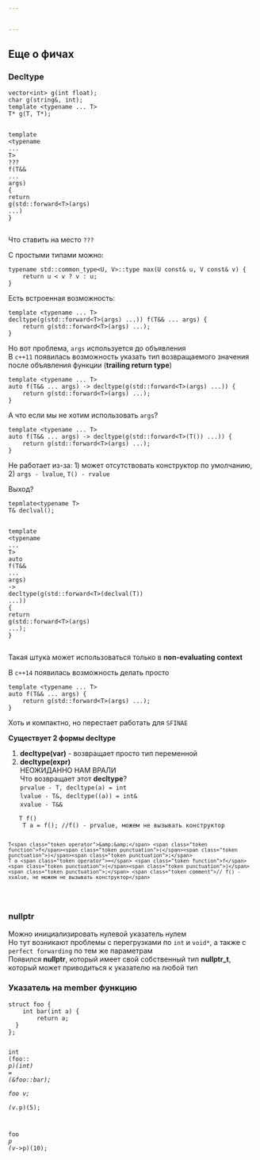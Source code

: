 ```yaml
---


---
```


<h2 id="еще-о-фичах">Еще о фичах</h2>
<h3 id="decltype">Decltype</h3>
<pre class=" language-cpp"><code class="prism  language-cpp">vector<span class="token operator">&lt;</span><span class="token keyword">int</span><span class="token operator">&gt;</span> <span class="token function">g</span><span class="token punctuation">(</span><span class="token keyword">int</span> <span class="token keyword">float</span><span class="token punctuation">)</span><span class="token punctuation">;</span>
<span class="token keyword">char</span> <span class="token function">g</span><span class="token punctuation">(</span>string<span class="token operator">&amp;</span><span class="token punctuation">,</span> <span class="token keyword">int</span><span class="token punctuation">)</span><span class="token punctuation">;</span>
<span class="token keyword">template</span> <span class="token operator">&lt;</span><span class="token keyword">typename</span> <span class="token punctuation">.</span><span class="token punctuation">.</span><span class="token punctuation">.</span> T<span class="token operator">&gt;</span>
T<span class="token operator">*</span> <span class="token function">g</span><span class="token punctuation">(</span>T<span class="token punctuation">,</span> T<span class="token operator">*</span><span class="token punctuation">)</span><span class="token punctuation">;</span>

<span class="token keyword">template</span> <span class="token operator">&lt;</span><span class="token keyword">typename</span> <span class="token punctuation">.</span><span class="token punctuation">.</span><span class="token punctuation">.</span> T<span class="token operator">&gt;</span>
<span class="token operator">?</span><span class="token operator">?</span><span class="token operator">?</span> <span class="token function">f</span><span class="token punctuation">(</span>T<span class="token operator">&amp;&amp;</span> <span class="token punctuation">.</span><span class="token punctuation">.</span><span class="token punctuation">.</span> args<span class="token punctuation">)</span> <span class="token punctuation">{</span>
	<span class="token keyword">return</span> <span class="token function">g</span><span class="token punctuation">(</span>std<span class="token operator">::</span>forward<span class="token operator">&lt;</span>T<span class="token operator">&gt;</span><span class="token punctuation">(</span>args<span class="token punctuation">)</span> <span class="token punctuation">.</span><span class="token punctuation">.</span><span class="token punctuation">.</span><span class="token punctuation">)</span>
<span class="token punctuation">}</span>
</code></pre>
<p>Что ставить на место <code>???</code></p>
<p>С простыми типами можно:</p>
<pre class=" language-cpp"><code class="prism  language-cpp"><span class="token keyword">typename</span> std<span class="token operator">::</span>common_type<span class="token operator">&lt;</span>U<span class="token punctuation">,</span> V<span class="token operator">&gt;</span><span class="token operator">::</span>type <span class="token function">max</span><span class="token punctuation">(</span>U <span class="token keyword">const</span><span class="token operator">&amp;</span> u<span class="token punctuation">,</span> V <span class="token keyword">const</span><span class="token operator">&amp;</span> v<span class="token punctuation">)</span> <span class="token punctuation">{</span>
	<span class="token keyword">return</span> u <span class="token operator">&lt;</span> v <span class="token operator">?</span> v <span class="token operator">:</span> u<span class="token punctuation">;</span>
<span class="token punctuation">}</span>
</code></pre>
<p>Есть встроенная возможность:</p>
<pre class=" language-cpp"><code class="prism  language-cpp"><span class="token keyword">template</span> <span class="token operator">&lt;</span><span class="token keyword">typename</span> <span class="token punctuation">.</span><span class="token punctuation">.</span><span class="token punctuation">.</span> T<span class="token operator">&gt;</span>
<span class="token keyword">decltype</span><span class="token punctuation">(</span><span class="token function">g</span><span class="token punctuation">(</span>std<span class="token operator">::</span>forward<span class="token operator">&lt;</span>T<span class="token operator">&gt;</span><span class="token punctuation">(</span>args<span class="token punctuation">)</span> <span class="token punctuation">.</span><span class="token punctuation">.</span><span class="token punctuation">.</span><span class="token punctuation">)</span><span class="token punctuation">)</span> <span class="token function">f</span><span class="token punctuation">(</span>T<span class="token operator">&amp;&amp;</span> <span class="token punctuation">.</span><span class="token punctuation">.</span><span class="token punctuation">.</span> args<span class="token punctuation">)</span> <span class="token punctuation">{</span>
	<span class="token keyword">return</span> <span class="token function">g</span><span class="token punctuation">(</span>std<span class="token operator">::</span>forward<span class="token operator">&lt;</span>T<span class="token operator">&gt;</span><span class="token punctuation">(</span>args<span class="token punctuation">)</span> <span class="token punctuation">.</span><span class="token punctuation">.</span><span class="token punctuation">.</span><span class="token punctuation">)</span><span class="token punctuation">;</span>
<span class="token punctuation">}</span>
</code></pre>
<p>Но вот проблема, <code>args</code> используется до объявления<br>
В <code>c++11</code> появилась возможность указать тип возвращаемого значения после объявления функции (<strong>trailing return type</strong>)</p>
<pre class=" language-cpp"><code class="prism  language-cpp"><span class="token keyword">template</span> <span class="token operator">&lt;</span><span class="token keyword">typename</span> <span class="token punctuation">.</span><span class="token punctuation">.</span><span class="token punctuation">.</span> T<span class="token operator">&gt;</span>
<span class="token keyword">auto</span> <span class="token function">f</span><span class="token punctuation">(</span>T<span class="token operator">&amp;&amp;</span> <span class="token punctuation">.</span><span class="token punctuation">.</span><span class="token punctuation">.</span> args<span class="token punctuation">)</span> <span class="token operator">-</span><span class="token operator">&gt;</span> <span class="token keyword">decltype</span><span class="token punctuation">(</span><span class="token function">g</span><span class="token punctuation">(</span>std<span class="token operator">::</span>forward<span class="token operator">&lt;</span>T<span class="token operator">&gt;</span><span class="token punctuation">(</span>args<span class="token punctuation">)</span> <span class="token punctuation">.</span><span class="token punctuation">.</span><span class="token punctuation">.</span><span class="token punctuation">)</span><span class="token punctuation">)</span> <span class="token punctuation">{</span>
	<span class="token keyword">return</span> <span class="token function">g</span><span class="token punctuation">(</span>std<span class="token operator">::</span>forward<span class="token operator">&lt;</span>T<span class="token operator">&gt;</span><span class="token punctuation">(</span>args<span class="token punctuation">)</span> <span class="token punctuation">.</span><span class="token punctuation">.</span><span class="token punctuation">.</span><span class="token punctuation">)</span><span class="token punctuation">;</span>
<span class="token punctuation">}</span>
</code></pre>
<p>А что если мы не хотим использовать <code>args</code>?</p>
<pre class=" language-cpp"><code class="prism  language-cpp"><span class="token keyword">template</span> <span class="token operator">&lt;</span><span class="token keyword">typename</span> <span class="token punctuation">.</span><span class="token punctuation">.</span><span class="token punctuation">.</span> T<span class="token operator">&gt;</span>
<span class="token keyword">auto</span> <span class="token function">f</span><span class="token punctuation">(</span>T<span class="token operator">&amp;&amp;</span> <span class="token punctuation">.</span><span class="token punctuation">.</span><span class="token punctuation">.</span> args<span class="token punctuation">)</span> <span class="token operator">-</span><span class="token operator">&gt;</span> <span class="token keyword">decltype</span><span class="token punctuation">(</span><span class="token function">g</span><span class="token punctuation">(</span>std<span class="token operator">::</span>forward<span class="token operator">&lt;</span>T<span class="token operator">&gt;</span><span class="token punctuation">(</span><span class="token function">T</span><span class="token punctuation">(</span><span class="token punctuation">)</span><span class="token punctuation">)</span> <span class="token punctuation">.</span><span class="token punctuation">.</span><span class="token punctuation">.</span><span class="token punctuation">)</span><span class="token punctuation">)</span> <span class="token punctuation">{</span>
	<span class="token keyword">return</span> <span class="token function">g</span><span class="token punctuation">(</span>std<span class="token operator">::</span>forward<span class="token operator">&lt;</span>T<span class="token operator">&gt;</span><span class="token punctuation">(</span>args<span class="token punctuation">)</span> <span class="token punctuation">.</span><span class="token punctuation">.</span><span class="token punctuation">.</span><span class="token punctuation">)</span><span class="token punctuation">;</span>
<span class="token punctuation">}</span>
</code></pre>
<p>Не работает из-за: 1) может отсутствовать конструктор по умолчанию, 2) <code>args - lvalue</code>, <code>T() - rvalue</code></p>
<p>Выход?</p>
<pre class=" language-cpp"><code class="prism  language-cpp">tepmlate<span class="token operator">&lt;</span><span class="token keyword">typename</span> T<span class="token operator">&gt;</span>
T<span class="token operator">&amp;</span> <span class="token function">declval</span><span class="token punctuation">(</span><span class="token punctuation">)</span><span class="token punctuation">;</span>

<span class="token keyword">template</span> <span class="token operator">&lt;</span><span class="token keyword">typename</span> <span class="token punctuation">.</span><span class="token punctuation">.</span><span class="token punctuation">.</span> T<span class="token operator">&gt;</span>
<span class="token keyword">auto</span> <span class="token function">f</span><span class="token punctuation">(</span>T<span class="token operator">&amp;&amp;</span> <span class="token punctuation">.</span><span class="token punctuation">.</span><span class="token punctuation">.</span> args<span class="token punctuation">)</span> <span class="token operator">-</span><span class="token operator">&gt;</span> <span class="token keyword">decltype</span><span class="token punctuation">(</span><span class="token function">g</span><span class="token punctuation">(</span>std<span class="token operator">::</span>forward<span class="token operator">&lt;</span>T<span class="token operator">&gt;</span><span class="token punctuation">(</span><span class="token function">declval</span><span class="token punctuation">(</span>T<span class="token punctuation">)</span><span class="token punctuation">)</span> <span class="token punctuation">.</span><span class="token punctuation">.</span><span class="token punctuation">.</span><span class="token punctuation">)</span><span class="token punctuation">)</span> <span class="token punctuation">{</span>
	<span class="token keyword">return</span> <span class="token function">g</span><span class="token punctuation">(</span>std<span class="token operator">::</span>forward<span class="token operator">&lt;</span>T<span class="token operator">&gt;</span><span class="token punctuation">(</span>args<span class="token punctuation">)</span> <span class="token punctuation">.</span><span class="token punctuation">.</span><span class="token punctuation">.</span><span class="token punctuation">)</span><span class="token punctuation">;</span>
<span class="token punctuation">}</span>
</code></pre>
<p>Такая штука может использоваться только в <strong>non-evaluating context</strong></p>
<p>В <code>c++14</code> появилась возможность делать просто</p>
<pre class=" language-cpp"><code class="prism  language-cpp"><span class="token keyword">template</span> <span class="token operator">&lt;</span><span class="token keyword">typename</span> <span class="token punctuation">.</span><span class="token punctuation">.</span><span class="token punctuation">.</span> T<span class="token operator">&gt;</span>
<span class="token keyword">auto</span> <span class="token function">f</span><span class="token punctuation">(</span>T<span class="token operator">&amp;&amp;</span> <span class="token punctuation">.</span><span class="token punctuation">.</span><span class="token punctuation">.</span> args<span class="token punctuation">)</span> <span class="token punctuation">{</span>
	<span class="token keyword">return</span> <span class="token function">g</span><span class="token punctuation">(</span>std<span class="token operator">::</span>forward<span class="token operator">&lt;</span>T<span class="token operator">&gt;</span><span class="token punctuation">(</span>args<span class="token punctuation">)</span> <span class="token punctuation">.</span><span class="token punctuation">.</span><span class="token punctuation">.</span><span class="token punctuation">)</span><span class="token punctuation">;</span>
<span class="token punctuation">}</span>
</code></pre>
<p>Хоть и компактно, но перестает работать для <code>SFINAE</code></p>
<p><strong>Существует 2 формы decltype</strong></p>
<ol>
<li><strong>decltype(var)</strong> - возвращает просто тип переменной</li>
<li><strong>decltype(expr)</strong><br>
НЕОЖИДАННО НАМ ВРАЛИ<br>
Что возвращает этот <strong>decltype</strong>?<br>
<code>prvalue - T, decltype(a) = int</code><br>
<code>lvalue - T&amp;, decltype((a)) = int&amp;</code><br>
<code>xvalue - T&amp;&amp;</code></li>
</ol>
<pre class=" language-cpp"><code class="prism  language-cpp">	T <span class="token function">f</span><span class="token punctuation">(</span><span class="token punctuation">)</span>
	T a <span class="token operator">=</span> <span class="token function">f</span><span class="token punctuation">(</span><span class="token punctuation">)</span><span class="token punctuation">;</span> <span class="token comment">//f() - prvalue, можем не вызывать конструктор</span>
		 
	T<span class="token operator">&amp;&amp;</span> <span class="token function">f</span><span class="token punctuation">(</span><span class="token punctuation">)</span><span class="token punctuation">;</span>
	T a <span class="token operator">=</span> <span class="token function">f</span><span class="token punctuation">(</span><span class="token punctuation">)</span><span class="token punctuation">;</span> <span class="token comment">// f() - xvalue, не можем не вызывать конструктор</span>
</code></pre>
<h3 id="nullptr">nullptr</h3>
<p>Можно инициализировать нулевой указатель нулем<br>
Но тут возникают проблемы с перегрузками по <code>int</code> и <code>void*</code>, а также с <code>perfect forwarding</code> по тем же параметрам<br>
Появился <strong>nullptr</strong>, который имеет свой собственный тип <strong>nullptr_t</strong>, который может приводиться к указателю на любой тип</p>
<h3 id="указатель-на-member-функцию">Указатель на member функцию</h3>
<pre class=" language-cpp"><code class="prism  language-cpp"><span class="token keyword">struct</span> foo <span class="token punctuation">{</span>  
    <span class="token keyword">int</span> <span class="token function">bar</span><span class="token punctuation">(</span><span class="token keyword">int</span> a<span class="token punctuation">)</span> <span class="token punctuation">{</span>  
        <span class="token keyword">return</span> a<span class="token punctuation">;</span>  
  <span class="token punctuation">}</span>  
<span class="token punctuation">}</span><span class="token punctuation">;</span>

<span class="token keyword">int</span> <span class="token punctuation">(</span>foo<span class="token operator">::</span><span class="token operator">*</span> p<span class="token punctuation">)</span><span class="token punctuation">(</span><span class="token keyword">int</span><span class="token punctuation">)</span> <span class="token operator">=</span> <span class="token punctuation">(</span><span class="token operator">&amp;</span>foo<span class="token operator">::</span>bar<span class="token punctuation">)</span><span class="token punctuation">;</span>  
foo v<span class="token punctuation">;</span>  
<span class="token punctuation">(</span>v<span class="token punctuation">.</span><span class="token operator">*</span>p<span class="token punctuation">)</span><span class="token punctuation">(</span><span class="token number">5</span><span class="token punctuation">)</span><span class="token punctuation">;</span>

foo<span class="token operator">*</span> <span class="token function">p</span>
<span class="token punctuation">(</span>v<span class="token operator">-</span><span class="token operator">&gt;</span><span class="token operator">*</span>p<span class="token punctuation">)</span><span class="token punctuation">(</span><span class="token number">10</span><span class="token punctuation">)</span><span class="token punctuation">;</span>
</code></pre>

